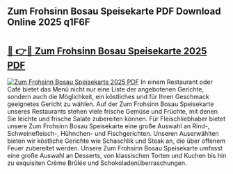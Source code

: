 ## Zum Frohsinn Bosau Speisekarte PDF Download Online 2025 q1F6F

# <h2><a href="http://gcc5dl.nevu.top/?p=Zum+Frohsinn+Bosau+Speisekarte">🔗 👉🔴 Zum Frohsinn Bosau Speisekarte 2025 PDF</a></h2>

[![Zum Frohsinn Bosau Speisekarte 2025 PDF](https://i.imgur.com/dBaPXMq.png)](http://gcc5dl.nevu.top/?p=Zum+Frohsinn+Bosau+Speisekarte)
In einem Restaurant oder Café bietet das Menü nicht nur eine Liste der angebotenen Gerichte, sondern auch die Möglichkeit, ein köstliches und für Ihren Geschmack geeignetes Gericht zu wählen. Auf der Zum Frohsinn Bosau Speisekarte unseres Restaurants stehen viele frische Gemüse und Früchte, mit denen Sie leichte und frische Salate zubereiten können. Für Fleischliebhaber bietet unsere Zum Frohsinn Bosau Speisekarte eine große Auswahl an Rind-, Schweinefleisch-, Hühnchen- und Fischgerichten. Unseren Auserwählten bieten wir köstliche Gerichte wie Schaschlik und Steak an, die über offenem Feuer zubereitet werden. Unsere Zum Frohsinn Bosau Speisekarte umfasst eine große Auswahl an Desserts, von klassischen Torten und Kuchen bis hin zu exquisiten Crème Brûlée und Schokoladenüberraschungen.
